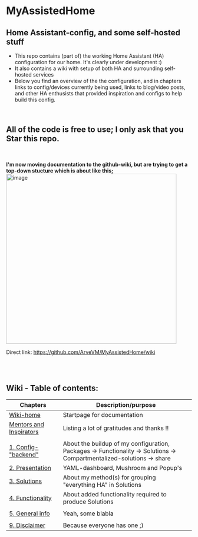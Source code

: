 # MyAssistedHome 
## Home Assistant-config, and some self-hosted stuff


- This repo contains (part of) the working Home Assistant (HA) configuration for our home. It's clearly under development :)
- It also contains a wiki with setup of both HA and surrounding self-hosted services
- Below you find an overview of the the configuration, and in chapters links to config/devices currently being used, links to blog/video posts, and other HA enthusists that provided inspiration and configs to help build this config. 
<br />



## All of the code is free to use; I only ask that you Star this repo.

<br />

**I'm now moving documentation to the github-wiki, but are trying to get a top-down stucture which is about like this;**
<img width="462" alt="image" src="https://user-images.githubusercontent.com/96014323/217190421-5449c9b5-5d6c-49ba-9dbe-157564f659a8.png">

Direct link:  https://github.com/ArveVM/MyAssistedHome/wiki

<br />
<br />

## Wiki - Table of contents:
|Chapters   |Description/purpose |
| ----------| ----------------------------- |
|[Wiki-home](https://github.com/ArveVM/MyAssistedHome/wiki/Home)| Startpage for documentation|
|[Mentors and Inspirators](https://github.com/ArveVM/MyAssistedHome/wiki/Mentors-and-Inspirators)|Listing a lot of gratitudes and thanks !! |
|||
|[1. Config-"backend"](https://github.com/ArveVM/MyAssistedHome/wiki/1-Configuration)| About the buildup of my configuration, <br /> Packages -> Functionality -> Solutions -> Compartmentalized-solutions -> share |
|[2. Presentation](https://github.com/ArveVM/MyAssistedHome/wiki/2-Presentation) | YAML-dashboard, Mushroom and Popup's |
|[3. Solutions](https://github.com/ArveVM/MyAssistedHome/wiki/3-Solutions)   |About my method(s) for grouping "everything HA" in Solutions|
|[4. Functionality](https://github.com/ArveVM/MyAssistedHome/wiki/4-Functionality)|About added functionality required to produce Solutions|
|||
|[5. General info](https://github.com/ArveVM/MyAssistedHome/wiki/5-General-info)|Yeah, some blabla|
|||
|[9. Disclaimer](https://github.com/ArveVM/MyAssistedHome/wiki/9-Disclaimer)|Because everyone has one ;)|
<br />
<br />
